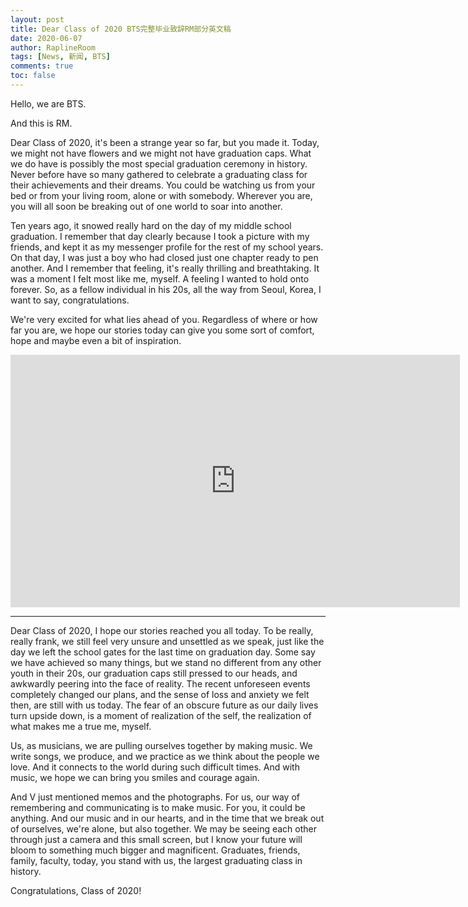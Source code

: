 ```yaml
---
layout: post
title: Dear Class of 2020 BTS完整毕业致辞RM部分英文稿
date: 2020-06-07
author: RaplineRoom
tags: [News, 新闻, BTS]
comments: true
toc: false
---
```


Hello, we are BTS.

And this is RM.

Dear Class of 2020, it's been a strange year so far, but you made it. Today, we might not have flowers and we might not have graduation caps. What we do have is possibly the most special graduation ceremony in history. Never before have so many gathered to celebrate a graduating class for their achievements and their dreams. You could be watching us from your bed or from your living room, alone or with somebody. Wherever you are, you will all soon be breaking out of one world to soar into another.

Ten years ago, it snowed really hard on the day of my middle school graduation. I remember that day clearly because I took a picture with my friends, and kept it as my messenger profile for the rest of my school years. On that day, I was just a boy who had closed just one chapter ready to pen another. And I remember that feeling, it's really thrilling and breathtaking. It was a moment I felt most like me, myself. A feeling I wanted to hold onto forever. So, as a fellow individual in his 20s, all the way from Seoul, Korea, I want to say, congratulations.

We're very excited for what lies ahead of you. Regardless of where or how far you are, we hope our stories today can give you some sort of comfort, hope and maybe even a bit of inspiration.

<iframe width="719" height="404" src="https://www.youtube.com/embed/AU6uF5sFtwA" frameborder="0" allow="accelerometer; autoplay; encrypted-media; gyroscope; picture-in-picture" allowfullscreen></iframe>

---------

Dear Class of 2020, I hope our stories reached you all today. To be really, really frank, we still feel very unsure and unsettled as we speak, just like the day we left the school gates for the last time on graduation day. Some say we have achieved so many things, but we stand no different from any other youth in their 20s, our graduation caps still pressed to our heads, and awkwardly peering into the face of reality. The recent unforeseen events completely changed our plans, and the sense of loss and anxiety we felt then, are still with us today. The fear of an obscure future as our daily lives turn upside down, is a moment of realization of the self, the realization of what makes me a true me, myself.

Us, as musicians, we are pulling ourselves together by making music. We write songs, we produce, and we practice as we think about the people we love. And it connects to the world during such difficult times. And with music, we hope we can bring you smiles and courage again.

And V just mentioned memos and the photographs. For us, our way of remembering and communicating is to make music. For you, it could be anything. And our music and in our hearts, and in the time that we break out of ourselves, we're alone, but also together. We may be seeing each other through just a camera and this small screen, but I know your future will bloom to something much bigger and magnificent. Graduates, friends, family, faculty, today, you stand with us, the largest graduating class in history.

Congratulations, Class of 2020!